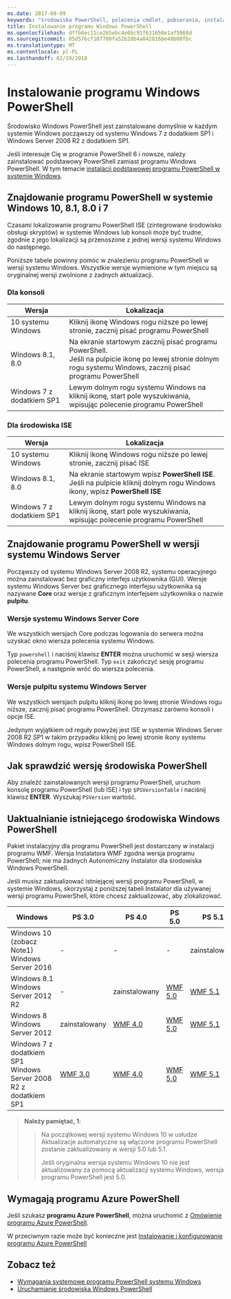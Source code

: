 ```yaml
---
ms.date: 2017-08-09
keywords: "środowiska PowerShell, polecenia cmdlet, pobierania, instalacji, ustawienia, systemu windows 10, windows 8.1, windows 8.0, windows 7"
title: Instalowanie programu Windows PowerShell
ms.openlocfilehash: dffb6ec11ce265ebc4e6bc91f631650e1af5868d
ms.sourcegitcommit: 05d576cf107780fa52b2db4a042816be40b00fbc
ms.translationtype: MT
ms.contentlocale: pl-PL
ms.lasthandoff: 02/19/2018
---
```

# <a name="installing-windows-powershell"></a>Instalowanie programu Windows PowerShell
Środowisko Windows PowerShell jest zainstalowane domyślnie w każdym systemie Windows począwszy od systemu Windows 7 z dodatkiem SP1 i Windows Server 2008 R2 z dodatkiem SP1.

Jeśli interesuje Cię w programie PowerShell 6 i nowsze, należy zainstalować podstawowy PowerShell zamiast programu Windows PowerShell. W tym temacie [instalacji podstawowej programu PowerShell w systemie Windows](Installing-PowerShell-Core-on-Windows.md).

## <a name="finding-powershell-in-windows-10-81-80-and-7"></a>Znajdowanie programu PowerShell w systemie Windows 10, 8.1, 8.0 i 7

Czasami lokalizowanie programu PowerShell ISE (zintegrowane środowisko obsługi skryptów) w systemie Windows lub konsoli może być trudne, zgodnie z jego lokalizacji są przenoszone z jednej wersji systemu Windows do następnego.

Poniższe tabele powinny pomóc w znalezieniu programu PowerShell w wersji systemu Windows.
Wszystkie wersje wymienione w tym miejscu są oryginalnej wersji zwolnione z żadnych aktualizacji.

### <a name="for-console"></a>Dla konsoli

Wersja | Lokalizacja
-- | --
10 systemu Windows | Kliknij ikonę Windows rogu niższe po lewej stronie, zacznij pisać programu PowerShell
Windows 8.1, 8.0 | Na ekranie startowym zacznij pisać programu PowerShell.<br/>Jeśli na pulpicie ikonę po lewej stronie dolnym rogu systemu Windows, zacznij pisać programu PowerShell
Windows 7 z dodatkiem SP1 | Lewym dolnym rogu systemu Windows na kliknij ikonę, start pole wyszukiwania, wpisując polecenie programu PowerShell

### <a name="for-ise"></a>Dla środowiska ISE

Wersja | Lokalizacja
-- | --
10 systemu Windows | Kliknij ikonę Windows rogu niższe po lewej stronie, zacznij pisać ISE
Windows 8.1, 8.0 | Na ekranie startowym wpisz **PowerShell ISE**.<br/>Jeśli na pulpicie kliknij dolnym rogu Windows ikony, wpisz **PowerShell ISE**
Windows 7 z dodatkiem SP1 | Lewym dolnym rogu systemu Windows na kliknij ikonę, start pole wyszukiwania, wpisując polecenie programu PowerShell

## <a name="finding-powershell-in-windows-server-versions"></a>Znajdowanie programu PowerShell w wersji systemu Windows Server

Począwszy od systemu Windows Server 2008 R2, systemu operacyjnego można zainstalować bez graficzny interfejs użytkownika (GUI).
Wersje systemu Windows Server bez graficznego interfejsu użytkownika są nazywane **Core** oraz wersje z graficznym interfejsem użytkownika o nazwie **pulpitu**.

### <a name="windows-server-core-editions"></a>Wersje systemu Windows Server Core

We wszystkich wersjach Core podczas logowania do serwera można uzyskać okno wiersza polecenia systemu Windows.

Typ `powershell` i naciśnij klawisz **ENTER** można uruchomić w sesji wiersza polecenia programu PowerShell. Typ `exit` zakończyć sesję programu PowerShell, a następnie wróć do wiersza polecenia.

### <a name="windows-server-desktop-editions"></a>Wersje pulpitu systemu Windows Server

We wszystkich wersjach pulpitu kliknij ikonę po lewej stronie Windows rogu niższe, zacznij pisać programu PowerShell.
Otrzymasz zarówno konsoli i opcje ISE.

Jedynym wyjątkiem od reguły powyżej jest ISE w systemie Windows Server 2008 R2 SP1 w takim przypadku kliknij po lewej stronie ikony systemu Windows dolnym rogu, wpisz PowerShell ISE.

## <a name="how-to-check-the-version-of-powershell"></a>Jak sprawdzić wersję środowiska PowerShell

Aby znaleźć zainstalowanych wersji programu PowerShell, uruchom konsolę programu PowerShell (lub ISE) i typ `$PSVersionTable` i naciśnij klawisz **ENTER**. Wyszukaj `PSVersion` wartość.

## <a name="upgrading-existing-windows-powershell"></a>Uaktualnianie istniejącego środowiska Windows PowerShell

Pakiet instalacyjny dla programu PowerShell jest dostarczany w instalacji programu WMF.
Wersja Instalatora WMF zgodna wersja programu PowerShell; nie ma żadnych Autonomiczny Instalator dla środowiska Windows PowerShell.

Jeśli musisz zaktualizować istniejącej wersji programu PowerShell, w systemie Windows, skorzystaj z poniższej tabeli Instalator dla używanej wersji programu PowerShell, które chcesz zaktualizować, aby zlokalizować.

Windows | PS 3.0 | PS 4.0 | PS 5.0 | PS 5.1 |
--|--|--|--|--|
Windows 10 (zobacz Note1)<br/>Windows Server 2016 | - | - | - | zainstalowany
Windows 8.1<br/>Windows Server 2012 R2 | - | zainstalowany | [WMF 5.0](https://www.microsoft.com/en-us/download/details.aspx?id=50395) | [WMF 5.1](https://www.microsoft.com/en-us/download/details.aspx?id=54616)
Windows 8<br/>Windows Server 2012 | zainstalowany | [WMF 4.0](https://www.microsoft.com/en-us/download/details.aspx?id=40855) | [WMF 5.0](https://www.microsoft.com/en-us/download/details.aspx?id=50395) | [WMF 5.1](https://www.microsoft.com/en-us/download/details.aspx?id=54616)
Windows 7 z dodatkiem SP1<br/>Windows Server 2008 R2 z dodatkiem SP1 | [WMF 3.0](https://www.microsoft.com/en-us/download/details.aspx?id=34595) | [WMF 4.0](https://www.microsoft.com/en-us/download/details.aspx?id=40855) | [WMF 5.0](https://www.microsoft.com/en-us/download/details.aspx?id=50395) | [WMF 5.1](https://www.microsoft.com/en-us/download/details.aspx?id=54616)

> **Należy pamiętać, 1**:
  >>
  >> Na początkowej wersji systemu Windows 10 w usłudze Aktualizacje automatyczne są włączone programu PowerShell zostanie zaktualizowany w wersji 5.0 lub 5.1.
  >>
  >> Jeśli oryginalna wersja systemu Windows 10 nie jest aktualizowany za pomocą aktualizacji systemu Windows, wersja programu PowerShell jest 5.0.

## <a name="need-azure-powershell"></a>Wymagają programu Azure PowerShell

Jeśli szukasz **programu Azure PowerShell**, można uruchomić z [Omówienie programu Azure PowerShell](https://docs.microsoft.com/en-us/powershell/azure).

W przeciwnym razie może być konieczne jest [Instalowanie i konfigurowanie programu Azure PowerShell](https://docs.microsoft.com/en-us/powershell/azure/install-azurerm-ps)

## <a name="see-also"></a>Zobacz też

- [Wymagania systemowe programu PowerShell systemu Windows](Windows-PowerShell-System-Requirements.md)
- [Uruchamianie środowiska Windows PowerShell](Starting-Windows-PowerShell.md)
